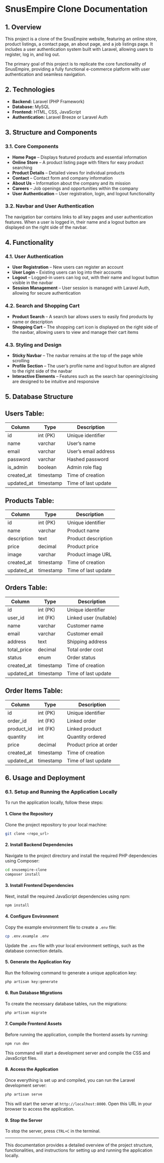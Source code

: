 # SnusEmpire Clone Documentation

## 1. Overview

This project is a clone of the SnusEmpire website, featuring an online store, product listings, a contact page, an about page, and a job listings page. It includes a user authentication system built with Laravel, allowing users to register, log in, and log out. 

The primary goal of this project is to replicate the core functionality of SnusEmpire, providing a fully functional e-commerce platform with user authentication and seamless navigation.

## 2. Technologies

- **Backend:** Laravel (PHP Framework)
- **Database:** MySQL
- **Frontend:** HTML, CSS, JavaScript
- **Authentication:** Laravel Breeze or Laravel Auth

## 3. Structure and Components

### 3.1. Core Components

- **Home Page** – Displays featured products and essential information
- **Online Store** – A product listing page with filters for easy product searching
- **Product Details** – Detailed views for individual products
- **Contact** – Contact form and company information
- **About Us** – Information about the company and its mission
- **Careers** – Job openings and opportunities within the company
- **User Authentication** – User registration, login, and logout functionality

### 3.2. Navbar and User Authentication

The navigation bar contains links to all key pages and user authentication features. When a user is logged in, their name and a logout button are displayed on the right side of the navbar.

## 4. Functionality

### 4.1. User Authentication

- **User Registration** – New users can register an account
- **User Login** – Existing users can log into their accounts
- **Logout** – Logged-in users can log out, with their name and logout button visible in the navbar
- **Session Management** – User session is managed with Laravel Auth, allowing for secure authentication

### 4.2. Search and Shopping Cart

- **Product Search** – A search bar allows users to easily find products by name or description
- **Shopping Cart** – The shopping cart icon is displayed on the right side of the navbar, allowing users to view and manage their cart items

### 4.3. Styling and Design

- **Sticky Navbar** – The navbar remains at the top of the page while scrolling
- **Profile Section** – The user’s profile name and logout button are aligned to the right side of the navbar
- **Interactive Elements** – Features such as the search bar opening/closing are designed to be intuitive and responsive

## 5. Database Structure

Users Table:
------------
| Column      | Type        | Description             |
|-------------|-------------|-------------------------|
| id          | int (PK)    | Unique identifier       |
| name        | varchar     | User’s name             |
| email       | varchar     | User’s email address    |
| password    | varchar     | Hashed password         |
| is_admin    | boolean     | Admin role flag         |
| created_at  | timestamp   | Time of creation        |
| updated_at  | timestamp   | Time of last update     |

Products Table:
---------------
| Column      | Type        | Description             |
|-------------|-------------|-------------------------|
| id          | int (PK)    | Unique identifier       |
| name        | varchar     | Product name            |
| description | text        | Product description     |
| price       | decimal     | Product price           |
| image       | varchar     | Product image URL       |
| created_at  | timestamp   | Time of creation        |
| updated_at  | timestamp   | Time of last update     |

Orders Table:
-------------
| Column      | Type        | Description             |
|-------------|-------------|-------------------------|
| id          | int (PK)    | Unique identifier       |
| user_id     | int (FK)    | Linked user (nullable)  |
| name        | varchar     | Customer name           |
| email       | varchar     | Customer email          |
| address     | text        | Shipping address        |
| total_price | decimal     | Total order cost        |
| status      | enum        | Order status            |
| created_at  | timestamp   | Time of creation        |
| updated_at  | timestamp   | Time of last update     |

Order Items Table:
------------------
| Column      | Type        | Description             |
|-------------|-------------|-------------------------|
| id          | int (PK)    | Unique identifier       |
| order_id    | int (FK)    | Linked order            |
| product_id  | int (FK)    | Linked product          |
| quantity    | int         | Quantity ordered        |
| price       | decimal     | Product price at order  |
| created_at  | timestamp   | Time of creation        |
| updated_at  | timestamp   | Time of last update     |

## 6. Usage and Deployment

### 6.1. Setup and Running the Application Locally

To run the application locally, follow these steps:

#### 1. Clone the Repository

Clone the project repository to your local machine:

```bash
git clone <repo_url>
```

#### 2. Install Backend Dependencies

Navigate to the project directory and install the required PHP dependencies using Composer:

```bash
cd snusempire-clone
composer install
```

#### 3. Install Frontend Dependencies

Next, install the required JavaScript dependencies using npm:

```bash
npm install
```

#### 4. Configure Environment

Copy the example environment file to create a `.env` file:

```bash
cp .env.example .env
```

Update the `.env` file with your local environment settings, such as the database connection details.

#### 5. Generate the Application Key

Run the following command to generate a unique application key:

```bash
php artisan key:generate
```

#### 6. Run Database Migrations

To create the necessary database tables, run the migrations:

```bash
php artisan migrate
```

#### 7. Compile Frontend Assets

Before running the application, compile the frontend assets by running:

```bash
npm run dev
```

This command will start a development server and compile the CSS and JavaScript files.

#### 8. Access the Application

Once everything is set up and compiled, you can run the Laravel development server:

```bash
php artisan serve
```

This will start the server at `http://localhost:8000`. Open this URL in your browser to access the application.

#### 9. Stop the Server

To stop the server, press `CTRL+C` in the terminal.

---

This documentation provides a detailed overview of the project structure, functionalities, and instructions for setting up and running the application locally. 
